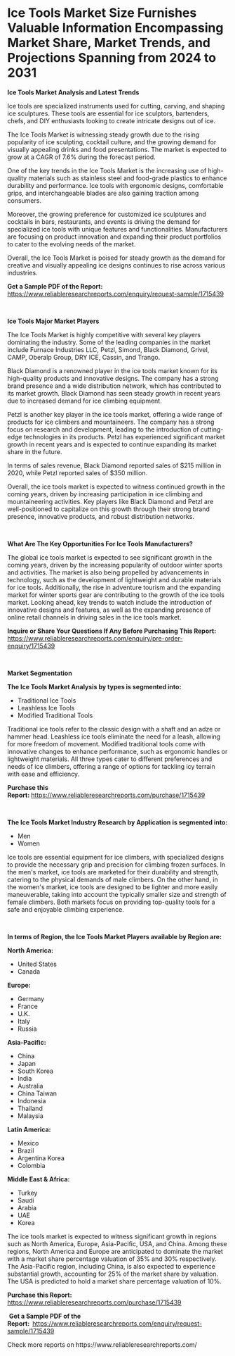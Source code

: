 <p><h1>Ice Tools Market Size Furnishes Valuable Information Encompassing Market Share, Market Trends, and Projections Spanning from 2024 to 2031</h1></p><p><strong>Ice Tools Market Analysis and Latest Trends</strong></p>
<p><p>Ice tools are specialized instruments used for cutting, carving, and shaping ice sculptures. These tools are essential for ice sculptors, bartenders, chefs, and DIY enthusiasts looking to create intricate designs out of ice.</p><p>The Ice Tools Market is witnessing steady growth due to the rising popularity of ice sculpting, cocktail culture, and the growing demand for visually appealing drinks and food presentations. The market is expected to grow at a CAGR of 7.6% during the forecast period.</p><p>One of the key trends in the Ice Tools Market is the increasing use of high-quality materials such as stainless steel and food-grade plastics to enhance durability and performance. Ice tools with ergonomic designs, comfortable grips, and interchangeable blades are also gaining traction among consumers.</p><p>Moreover, the growing preference for customized ice sculptures and cocktails in bars, restaurants, and events is driving the demand for specialized ice tools with unique features and functionalities. Manufacturers are focusing on product innovation and expanding their product portfolios to cater to the evolving needs of the market.</p><p>Overall, the Ice Tools Market is poised for steady growth as the demand for creative and visually appealing ice designs continues to rise across various industries.</p></p>
<p><strong>Get a Sample PDF of the Report:&nbsp;</strong> <a href="https://www.reliableresearchreports.com/enquiry/request-sample/1715439">https://www.reliableresearchreports.com/enquiry/request-sample/1715439</a></p>
<p>&nbsp;</p>
<p><strong>Ice Tools Major Market Players</strong></p>
<p><p>The Ice Tools Market is highly competitive with several key players dominating the industry. Some of the leading companies in the market include Furnace Industries LLC, Petzl, Simond, Black Diamond, Grivel, CAMP, Oberalp Group, DRY ICE, Cassin, and Trango.</p><p>Black Diamond is a renowned player in the ice tools market known for its high-quality products and innovative designs. The company has a strong brand presence and a wide distribution network, which has contributed to its market growth. Black Diamond has seen steady growth in recent years due to increased demand for ice climbing equipment.</p><p>Petzl is another key player in the ice tools market, offering a wide range of products for ice climbers and mountaineers. The company has a strong focus on research and development, leading to the introduction of cutting-edge technologies in its products. Petzl has experienced significant market growth in recent years and is expected to continue expanding its market share in the future.</p><p>In terms of sales revenue, Black Diamond reported sales of $215 million in 2020, while Petzl reported sales of $350 million.</p><p>Overall, the ice tools market is expected to witness continued growth in the coming years, driven by increasing participation in ice climbing and mountaineering activities. Key players like Black Diamond and Petzl are well-positioned to capitalize on this growth through their strong brand presence, innovative products, and robust distribution networks.</p></p>
<p>&nbsp;</p>
<p><strong>What Are The Key Opportunities For Ice Tools Manufacturers?</strong></p>
<p><p>The global ice tools market is expected to see significant growth in the coming years, driven by the increasing popularity of outdoor winter sports and activities. The market is also being propelled by advancements in technology, such as the development of lightweight and durable materials for ice tools. Additionally, the rise in adventure tourism and the expanding market for winter sports gear are contributing to the growth of the ice tools market. Looking ahead, key trends to watch include the introduction of innovative designs and features, as well as the expanding presence of online retail channels in driving sales in the ice tools market.</p></p>
<p><strong>Inquire or Share Your Questions If Any Before Purchasing This Report:</strong> <a href="https://www.reliableresearchreports.com/enquiry/pre-order-enquiry/1715439">https://www.reliableresearchreports.com/enquiry/pre-order-enquiry/1715439</a></p>
<p>&nbsp;</p>
<p><strong>Market Segmentation</strong></p>
<p><strong>The Ice Tools Market Analysis by types is segmented into:</strong></p>
<p><ul><li>Traditional Ice Tools</li><li>Leashless Ice Tools</li><li>Modified Traditional Tools</li></ul></p>
<p><p>Traditional ice tools refer to the classic design with a shaft and an adze or hammer head. Leashless ice tools eliminate the need for a leash, allowing for more freedom of movement. Modified traditional tools come with innovative changes to enhance performance, such as ergonomic handles or lightweight materials. All three types cater to different preferences and needs of ice climbers, offering a range of options for tackling icy terrain with ease and efficiency.</p></p>
<p><strong>Purchase this Report:&nbsp;</strong><a href="https://www.reliableresearchreports.com/purchase/1715439">https://www.reliableresearchreports.com/purchase/1715439</a></p>
<p>&nbsp;</p>
<p><strong>The Ice Tools Market Industry Research by Application is segmented into:</strong></p>
<p><ul><li>Men</li><li>Women</li></ul></p>
<p><p>Ice tools are essential equipment for ice climbers, with specialized designs to provide the necessary grip and precision for climbing frozen surfaces. In the men's market, ice tools are marketed for their durability and strength, catering to the physical demands of male climbers. On the other hand, in the women's market, ice tools are designed to be lighter and more easily maneuverable, taking into account the typically smaller size and strength of female climbers. Both markets focus on providing top-quality tools for a safe and enjoyable climbing experience.</p></p>
<p>&nbsp;</p>
<p><strong>In terms of Region, the Ice Tools Market Players available by Region are:</strong></p>
<p>
    <p> <strong> North America: </strong>
        <ul>
            <li>United States</li>
            <li>Canada</li>
        </ul>
        </p> 
    <p> <strong> Europe: </strong>
        <ul>
            <li>Germany</li>
            <li>France</li>
            <li>U.K.</li>
            <li>Italy</li>
            <li>Russia</li>
        </ul>
        </p> 
    <p> <strong> Asia-Pacific: </strong>
        <ul>
            <li>China</li>
            <li>Japan</li>
            <li>South Korea</li>
            <li>India</li>
            <li>Australia</li>
            <li>China Taiwan</li>
            <li>Indonesia</li>
            <li>Thailand</li>
            <li>Malaysia</li>
        </ul>
        </p> 
    <p> <strong> Latin America: </strong>
        <ul>
            <li>Mexico</li>
            <li>Brazil</li>
            <li>Argentina Korea</li>
            <li>Colombia</li>
        </ul>
        </p> 
    <p> <strong> Middle East & Africa: </strong>
        <ul>
            <li>Turkey</li>
            <li>Saudi</li>
            <li>Arabia</li>
            <li>UAE</li>
            <li>Korea</li>
        </ul>
    </p>
    </p>
<p><p>The ice tools market is expected to witness significant growth in regions such as North America, Europe, Asia-Pacific, USA, and China. Among these regions, North America and Europe are anticipated to dominate the market with a market share percentage valuation of 35% and 30% respectively. The Asia-Pacific region, including China, is also expected to experience substantial growth, accounting for 25% of the market share by valuation. The USA is predicted to hold a market share percentage valuation of 10%.</p></p>
<p><strong>Purchase this Report: </strong><a href="https://www.reliableresearchreports.com/purchase/1715439">https://www.reliableresearchreports.com/purchase/1715439</a></p>
<p>&nbsp;<strong>Get a Sample PDF of the Report:&nbsp;&nbsp;</strong><a href="https://www.reliableresearchreports.com/enquiry/request-sample/1715439">https://www.reliableresearchreports.com/enquiry/request-sample/1715439</a></p>
<p><strong></strong></p>
<p>Check more reports on https://www.reliableresearchreports.com/</p>
